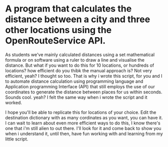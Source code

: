 # A program that calculates the distance between a city and three other locations using the OpenRouteService API.
As students we've mainly calculated distances using a set mathematical formula or on software using a ruler to draw a line and visualise the distance.
But what if you want to do this for 10 locations, or hundreds of locations? how efficient do you thibk the manual approach is? Not very efficient, yeah? I thought so too.
That is why i wrote this script, for you and I to automate distance calculation using programming language and Application programming Interface (API) that still employs the use of our coordinates to generate the distance between places for us within seconds. Sounds cool. yeah? I felt the same way when i wrote the script and it worked.

I hope you'll be able to replicate this for locations of your choice.
Edit the destination dictionary with as many cordinates as you want, you can have it. 
I can wait to learn about even more efficient ways to do this, I know there's one that i'm still alien to out there. I'll look for it and come back to show you when i understand it, until then, have fun working with and learning from my little script.